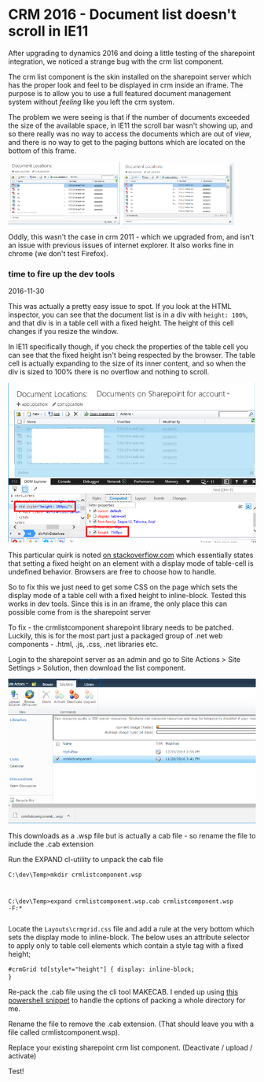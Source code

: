 # CRM 2016 - Document list doesn't scroll in IE11

After upgrading to dynamics 2016 and doing a little testing of the sharepoint integration, we noticed a strange bug with the crm list component. 

The crm list component is the skin installed on the sharepoint server which has the proper look and feel to be displayed in crm inside an iframe. The purpose is to allow you to use a full featured document management system without *feeling* like you left the crm system. 

The problem we were seeing is that if the number of documents exceeded the size of the available space, in IE11 the scroll bar  wasn't showing up, and so there really was no way to access the documents which are out of view, and there is no way to get to the paging buttons which are located on the bottom of this frame. 

<img src='ie11-broken.png' alt='IE 11 Broken' style='width: 45%;' />
<img src='chrome-ok.png' alt='Chrome Fixed' style='width: 45%;' />

Oddly, this wasn't the case in crm 2011 - which we upgraded from, and isn't an issue with previous issues of internet explorer. It also works fine in chrome (we don't test Firefox). 

### time to fire up the dev tools

<div class='dt'>2016-11-30</div>

This was actually a pretty easy issue to spot. If you look at the HTML inspector, you can see that the document list is in a div with `height: 100%`, and that div is in a table cell with a fixed height. The height of this cell changes if you resize the window. 

In IE11 specifically though, if you check the properties of the table cell you can see that the fixed height isn't being respected by the browser. The table cell is actually expanding to the size of its inner content, and so when the div is sized to 100% there is no overflow and nothing to scroll. 

<img src='not-good.png' alt='Not Good' />

This particular quirk is noted [on stackoverflow.com](http://stackoverflow.com/a/27384730) which essentially states that setting a fixed height on an element with a display mode of table-cell is undefined behavior. Browsers are free to choose how to handle. 

So to fix this we just need to get some CSS on the page which sets the display mode of a table cell with a fixed height to inline-block. Tested this works in dev tools. Since this is in an iframe, the only place this can possible come from is the sharepoint server

To fix - the crmlistcomponent sharepoint library needs to be patched. Luckily, this is for the most part just a packaged group of .net web components - .html, .js, .css, .net libraries etc. 

Login to the sharepoint server as an admin and go to Site Actions > Site Settings > Solution, then download the list component.

<img src='sharepoint-download.png' alt='Sharepoint Download' /> 

This downloads as a .wsp file but is actually a cab file - so rename the file to include the .cab extension

Run the EXPAND cl-utility to unpack the cab file

<code><pre>C:\dev\Temp>mkdir crmlistcomponent.wsp

C:\dev\Temp>expand crmlistcomponent.wsp.cab crmlistcomponent.wsp -F:*</pre></code>

Locate the `Layouts\crmgrid.css` file and add a rule at the very bottom which sets the display mode to inline-block. The below uses an attribute selector to apply only to table cell elements which contain a style tag with a fixed height;

<code><pre>#crmGrid td[style*="height"] {
    display: inline-block;
}</pre></code>

Re-pack the .cab file using the cli tool MAKECAB. I ended up using [this powershell snippet](http://stackoverflow.com/a/24668955/972250) to handle the options of packing a whole directory for me. 

Rename the file to remove the .cab extension. (That should leave you with a file called crmlistcomponent.wsp). 

Replace your existing sharepoint crm list component. (Deactivate / upload / activate)

Test!
